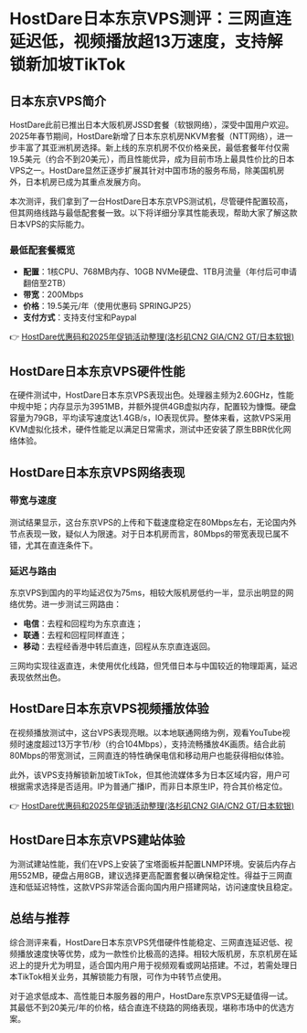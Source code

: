 # HostDare日本东京VPS测评：三网直连延迟低，视频播放超13万速度，支持解锁新加坡TikTok

## 日本东京VPS简介

HostDare此前已推出日本大阪机房JSSD套餐（软银网络），深受中国用户欢迎。2025年春节期间，HostDare新增了日本东京机房NKVM套餐（NTT网络），进一步丰富了其亚洲机房选择。新上线的东京机房不仅价格亲民，最低套餐年付仅需19.5美元（约合不到20美元），而且性能优异，成为目前市场上最具性价比的日本VPS之一。HostDare显然正逐步扩展其针对中国市场的服务布局，除美国机房外，日本机房已成为其重点发展方向。

本次测评，我们拿到了一台HostDare日本东京VPS测试机，尽管硬件配置较高，但其网络线路与最低配套餐一致。以下将详细分享其性能表现，帮助大家了解这款日本VPS的实际能力。

### 最低配套餐概览

- **配置**：1核CPU、768MB内存、10GB NVMe硬盘、1TB月流量（年付后可申请翻倍至2TB）
- **带宽**：200Mbps
- **价格**：19.5美元/年（使用优惠码 SPRINGJP25）
- **支付方式**：支持支付宝和Paypal

👉 [HostDare优惠码和2025年促销活动整理(洛杉矶CN2 GIA/CN2 GT/日本软银)](https://bit.ly/hostdare)

## HostDare日本东京VPS硬件性能

在硬件测试中，HostDare日本东京VPS表现出色。处理器主频为2.60GHz，性能中规中矩；内存显示为3951MB，并额外提供4GB虚拟内存，配置较为慷慨。硬盘容量为79GB，平均读写速度达1.4GB/s，IO表现优异。整体来看，这款VPS采用KVM虚拟化技术，硬件性能足以满足日常需求，测试中还安装了原生BBR优化网络体验。

## HostDare日本东京VPS网络表现

### 带宽与速度

测试结果显示，这台东京VPS的上传和下载速度稳定在80Mbps左右，无论国内外节点表现一致，疑似人为限速。对于日本机房而言，80Mbps的带宽表现已属不错，尤其在直连条件下。

### 延迟与路由

东京VPS到国内的平均延迟仅为75ms，相较大阪机房低约一半，显示出明显的网络优势。进一步测试三网路由：

- **电信**：去程和回程均为东京直连；
- **联通**：去程和回程同样直连；
- **移动**：去程经香港中转后直连，回程从东京直连返回。

三网均实现往返直连，未使用优化线路，但凭借日本与中国较近的物理距离，延迟表现依然出色。

## HostDare日本东京VPS视频播放体验

在视频播放测试中，这台VPS表现亮眼。以本地联通网络为例，观看YouTube视频时速度超过13万字节/秒（约合104Mbps），支持流畅播放4K画质。结合此前80Mbps的带宽测试，三网直连的特性确保电信和移动用户也能获得相似体验。

此外，该VPS支持解锁新加坡TikTok，但其他流媒体多为日本区域内容，用户可根据需求选择是否适用。IP为普通广播IP，而非日本原生IP，符合其价格定位。

👉 [HostDare优惠码和2025年促销活动整理(洛杉矶CN2 GIA/CN2 GT/日本软银)](https://bit.ly/hostdare)

## HostDare日本东京VPS建站体验

为测试建站性能，我们在VPS上安装了宝塔面板并配置LNMP环境。安装后内存占用552MB，硬盘占用8GB，建议选择更高配置套餐以确保稳定性。得益于三网直连和低延迟特性，这款VPS非常适合面向国内用户搭建网站，访问速度快且稳定。

## 总结与推荐

综合测评来看，HostDare日本东京VPS凭借硬件性能稳定、三网直连延迟低、视频播放速度快等优势，成为一款性价比极高的选择。相较大阪机房，东京机房在延迟上的提升尤为明显，适合国内用户用于视频观看或网站搭建。不过，若需处理日本TikTok相关业务，其解锁能力有限，可作为中转节点使用。

对于追求低成本、高性能日本服务器的用户，HostDare东京VPS无疑值得一试。其最低不到20美元/年的价格，结合直连不绕路的网络表现，堪称市场中的优选方案。